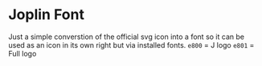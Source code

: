 # Joplin Font

Just a simple converstion of the official svg icon into a font so it can be used as an icon in its own right but via installed fonts.
`e800` = J logo
`e801` = Full logo

